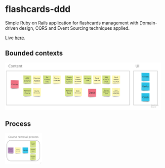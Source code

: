 # flashcards-ddd
Simple Ruby on Rails application for flashcards management with Domain-driven design, CQRS and Event Sourcing techniques applied.

Live [here](https://flashcards-ddd.herokuapp.com/).


## Bounded contexts
![Bounded contexts](/docs/bc.jpg)

## Process
<img src="/docs/process.jpg" width="120">
